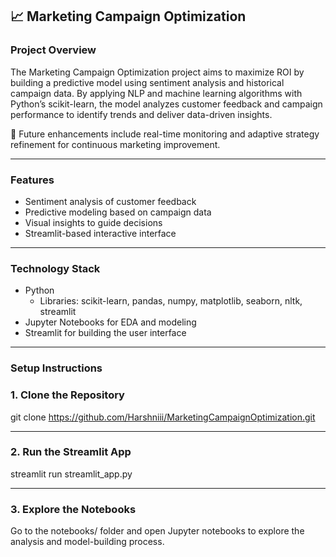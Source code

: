 ## 📈 Marketing Campaign Optimization

### Project Overview

The Marketing Campaign Optimization project aims to maximize ROI by building a predictive model using sentiment analysis and historical campaign data. By applying NLP and machine learning algorithms with Python’s scikit-learn, the model analyzes customer feedback and campaign performance to identify trends and deliver data-driven insights. 

🔄 Future enhancements include real-time monitoring and adaptive strategy refinement for continuous marketing improvement.

---

###  Features

- Sentiment analysis of customer feedback  
- Predictive modeling based on campaign data  
- Visual insights to guide decisions  
- Streamlit-based interactive interface

---

###  Technology Stack

- Python
  -  Libraries: scikit-learn, pandas, numpy, matplotlib, seaborn, nltk, streamlit
- Jupyter Notebooks for EDA and modeling
- Streamlit for building the user interface

---

###  Setup Instructions

### 1. Clone the Repository

git clone https://github.com/Harshniii/MarketingCampaignOptimization.git

---

### 2. Run the Streamlit App

streamlit run streamlit_app.py

---

### 3. Explore the Notebooks
Go to the notebooks/ folder and open Jupyter notebooks to explore the analysis and model-building process.
